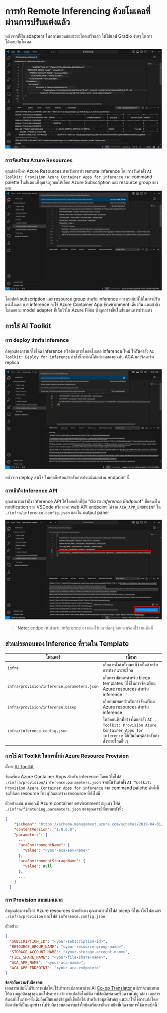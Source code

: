 <!--
CO_OP_TRANSLATOR_METADATA:
{
  "original_hash": "a54cd3d65b6963e4e8ce21e143c3ab04",
  "translation_date": "2025-05-09T12:40:14+00:00",
  "source_file": "md/01.Introduction/03/Remote_Interence.md",
  "language_code": "th"
}
-->
# การทำ Remote Inferencing ด้วยโมเดลที่ผ่านการปรับแต่งแล้ว

หลังจากที่ฝึก adapters ในสภาพแวดล้อมระยะไกลเสร็จแล้ว ให้ใช้แอป Gradio ง่ายๆ ในการโต้ตอบกับโมเดล

![Fine-tune complete](../../../../../translated_images/log-finetuning-res.4b3ee593f24d3096742d09375adade22b217738cab93bc1139f224e5888a1cbf.th.png)

### การจัดเตรียม Azure Resources  
คุณต้องตั้งค่า Azure Resources สำหรับการทำ remote inference โดยการรันคำสั่ง `AI Toolkit: Provision Azure Container Apps for inference` จาก command palette ในขั้นตอนนี้คุณจะถูกขอให้เลือก Azure Subscription และ resource group ของคุณ  
![Provision Inference Resource](../../../../../translated_images/command-provision-inference.b294f3ae5764ab45b83246d464ad5329b0de20cf380f75a699b4cc6b5495ca11.th.png)

โดยปกติ subscription และ resource group สำหรับ inference ควรตรงกับที่ใช้ในการปรับแต่งโมเดล การ inference จะใช้ Azure Container App Environment เดียวกัน และเข้าถึงโมเดลและ model adapter ที่เก็บไว้ใน Azure Files ซึ่งถูกสร้างขึ้นในขั้นตอนการปรับแต่ง

## การใช้ AI Toolkit

### การ deploy สำหรับ inference  
ถ้าคุณต้องการแก้ไขโค้ด inference หรือต้องการโหลดโมเดล inference ใหม่ ให้รันคำสั่ง `AI Toolkit: Deploy for inference` คำสั่งนี้จะซิงค์โค้ดล่าสุดของคุณกับ ACA และรีสตาร์ท replica

![Deploy for inference](../../../../../translated_images/command-deploy.cb6508c973d6257e649aa4f262d3c170a374da3e9810a4f3d9e03935408a592b.th.png)

หลังจาก deploy สำเร็จ โมเดลก็พร้อมสำหรับการประเมินผลผ่าน endpoint นี้

### การเข้าถึง Inference API

คุณสามารถเข้าถึง Inference API ได้โดยคลิกที่ปุ่ม "*Go to Inference Endpoint*" ที่แสดงใน notification ของ VSCode หรือจะหา web API endpoint ได้จาก `ACA_APP_ENDPOINT` ใน `./infra/inference.config.json` และใน output panel

![App Endpoint](../../../../../translated_images/notification-deploy.00f4267b7aa6a18cfaaec83a7831b5d09311d5d96a70bb4c9d651ea4a41a8af7.th.png)

> **Note:** endpoint สำหรับ inference อาจต้องใช้เวลาสักครู่ก่อนจะพร้อมใช้งานเต็มที่

## ส่วนประกอบของ Inference ที่รวมใน Template

| โฟลเดอร์ | เนื้อหา |
| ------ |--------- |
| `infra` | เก็บการตั้งค่าทั้งหมดที่จำเป็นสำหรับการทำงานระยะไกล |
| `infra/provision/inference.parameters.json` | เก็บพารามิเตอร์สำหรับ bicep templates ที่ใช้ในการจัดเตรียม Azure resources สำหรับ inference |
| `infra/provision/inference.bicep` | เก็บเทมเพลตสำหรับการจัดเตรียม Azure resources สำหรับ inference |
| `infra/inference.config.json` | ไฟล์คอนฟิกที่สร้างโดยคำสั่ง `AI Toolkit: Provision Azure Container Apps for inference` ใช้เป็นอินพุตสำหรับคำสั่งระยะไกลอื่นๆ |

### การใช้ AI Toolkit ในการตั้งค่า Azure Resource Provision  
ตั้งค่า [AI Toolkit](https://marketplace.visualstudio.com/items?itemName=ms-windows-ai-studio.windows-ai-studio)

จัดเตรียม Azure Container Apps สำหรับ inference โดยแก้ไขไฟล์ `./infra/provision/inference.parameters.json` จากนั้นรันคำสั่ง `AI Toolkit: Provision Azure Container Apps for inference` จาก command palette คำสั่งนี้จะอัปเดต resource ที่ระบุไว้และสร้าง resource ที่ยังไม่มี

ตัวอย่างเช่น หากคุณมี Azure container environment อยู่แล้ว ไฟล์ `./infra/finetuning.parameters.json` ของคุณควรมีลักษณะดังนี้:

```json
{
    "$schema": "https://schema.management.azure.com/schemas/2019-04-01/deploymentParameters.json#",
    "contentVersion": "1.0.0.0",
    "parameters": {
      ...
      "acaEnvironmentName": {
        "value": "<your-aca-env-name>"
      },
      "acaEnvironmentStorageName": {
        "value": null
      },
      ...
    }
  }
```

### การ Provision แบบแมนนวล  
ถ้าคุณต้องการตั้งค่า Azure resources ด้วยตัวเอง คุณสามารถใช้ไฟล์ bicep ที่ให้มาในโฟลเดอร์ `./infra/provision` และไฟล์ `inference.config.json`

ตัวอย่าง:

```json
{
  "SUBSCRIPTION_ID": "<your-subscription-id>",
  "RESOURCE_GROUP_NAME": "<your-resource-group-name>",
  "STORAGE_ACCOUNT_NAME": "<your-storage-account-name>",
  "FILE_SHARE_NAME": "<your-file-share-name>",
  "ACA_APP_NAME": "<your-aca-name>",
  "ACA_APP_ENDPOINT": "<your-aca-endpoint>"
}
```

**ข้อจำกัดความรับผิดชอบ**:  
เอกสารฉบับนี้ได้รับการแปลโดยใช้บริการแปลภาษาด้วย AI [Co-op Translator](https://github.com/Azure/co-op-translator) แม้เราจะพยายามให้ความถูกต้องสูงสุด แต่โปรดทราบว่าการแปลอัตโนมัติอาจมีข้อผิดพลาดหรือความไม่ถูกต้อง เอกสารต้นฉบับในภาษาดั้งเดิมถือเป็นแหล่งข้อมูลที่เชื่อถือได้ สำหรับข้อมูลที่สำคัญ แนะนำให้ใช้การแปลโดยมืออาชีพที่เป็นมนุษย์ เราไม่รับผิดชอบต่อความเข้าใจผิดหรือการตีความผิดที่เกิดจากการใช้การแปลนี้